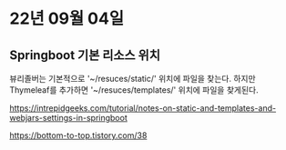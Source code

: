# 22년 09월 04일


## Springboot 기본 리소스 위치

뷰리졸버는 기본적으로 '~/resuces/static/' 위치에 파일을 찾는다. 하지만 Thymeleaf를 추가하면 '~/resuces/templates/' 위치에 파일을 찾게된다.

https://intrepidgeeks.com/tutorial/notes-on-static-and-templates-and-webjars-settings-in-springboot

https://bottom-to-top.tistory.com/38